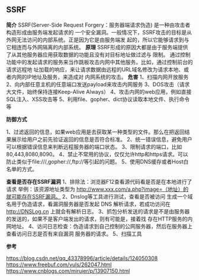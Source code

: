 ## SSRF

**简介**
SSRF(Server-Side Request Forgery：服务器端请求伪造) 是一种由攻击者构造形成由服务端发起请求的
一个安全漏洞。一般情况下，SSRF攻击的目标是从外网无法访问的内部系统。正是因为它是由服务端发
起的，所以它能够请求到与它相连而与外网隔离的内部系统。
**原理**
SSRF形成的原因大都是由于服务端提供了从其他服务器应用获取数据的功能且没有对目标地址做过滤与
限制。
通过控制功能中的发起请求的服务来当作跳板攻击内网中其他服务。比如，通过控制前台的请求远程地
址加载的响应，来让请求数据由远程的URL域名修改为请求本地、或者内网的IP地址及服务，来造成对
内网系统的攻击。
**危害**
1、扫描内网开放服务
2、向内部任意主机的任意端口发送payload来攻击内网服务
3、DOS攻击（请求大文件，始终保持连接Keep-Alive Always）
4、攻击内网的web应用，例如直接SQL注入、XSS攻击等
5、利用file、gopher、dict协议读取本地文件、执行命令等

**防御方式**

1、过滤返回的信息，如果web应用是去获取某一种类型的文件。那么在把返回结果展示给用户之前先验证返回的信息是否符合标准。
2、统一错误信息，避免用户可以根据错误信息来判断远程服务器的端口状态。
3、限制请求的端口，比如80,443,8080,8090。
4、禁止不常用的协议，仅仅允许http和https请求。可以防止类似于file:///,gopher://,ftp://等引起的问题。
5、使用DNS缓存或者Host白名单的方式。

**查看是否存在SSRF漏洞**
1、排除法：浏览器F12查看源代码看是否是在本地进行了请求
举例：该资源地址类型为 http://www.xxx.com/a.php?image=（地址）的就可能存在SSRF漏洞。
2、Dnslog等工具进行测试，查看是否被访问
生成一个域名用于伪造请求，看漏洞服务器是否发起 DNS 解析请求，若成功访问在 http://DNSLog.cn
上就会有解析日志。
3、抓包分析发送的请求是不是由服务器的发送的，如果不是客户端发出的请求，则有可能是，接着找
存在HTTP服务的内网地址。
4、访问日志检查：伪造请求到自己控制的公网服务器，然后在服务器上查看访问日志是否有来自漏洞
服务器的请求。
5、扫描工具

**参考**

https://blog.csdn.net/qq_43378996/article/details/124050308
https://www.freebuf.com/vuls/262047.html
https://www.cnblogs.com/miruier/p/13907150.html